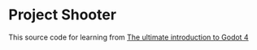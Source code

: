 # Project Shooter

This source code for learning from [The ultimate introduction to Godot 4](https://www.youtube.com/watch?v=nAh_Kx5Zh5Q&t=1687s)
